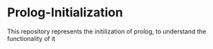 # Prolog-Initialization
This repository represents the initilization of prolog, to understand the functionality of it
